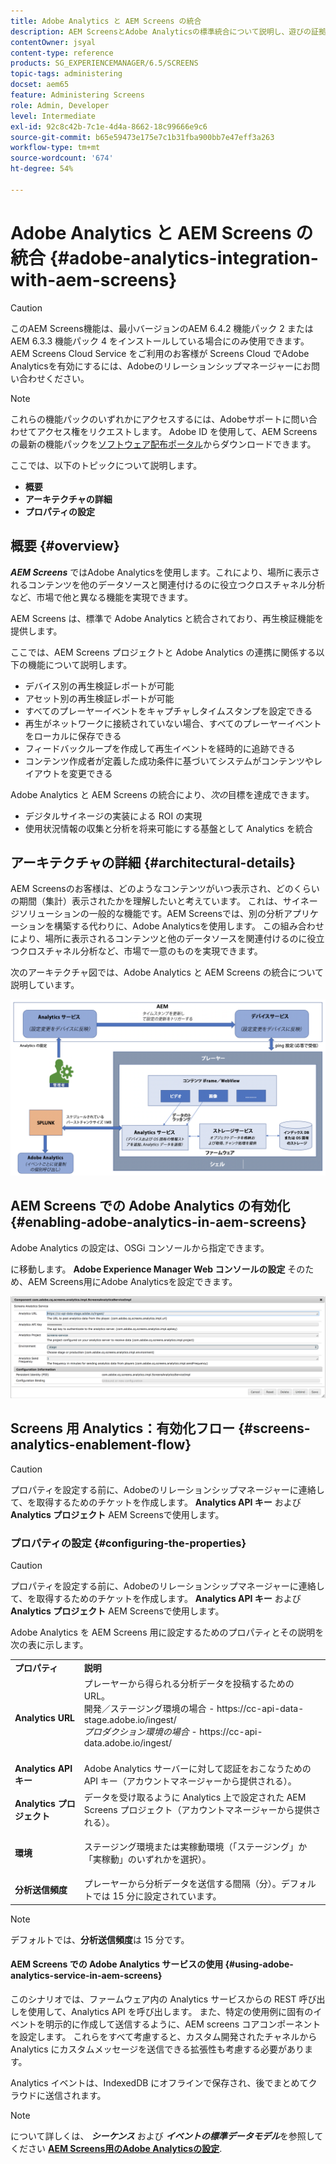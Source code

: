 ```yaml
---
title: Adobe Analytics と AEM Screens の統合
description: AEM ScreensとAdobe Analyticsの標準統合について説明し、遊びの証拠を提供します。
contentOwner: jsyal
content-type: reference
products: SG_EXPERIENCEMANAGER/6.5/SCREENS
topic-tags: administering
docset: aem65
feature: Administering Screens
role: Admin, Developer
level: Intermediate
exl-id: 92c8c42b-7c1e-4d4a-8662-18c99666e9c6
source-git-commit: b65e59473e175e7c1b31fba900bb7e47eff3a263
workflow-type: tm+mt
source-wordcount: '674'
ht-degree: 54%

---
```


# Adobe Analytics と AEM Screens の統合 {#adobe-analytics-integration-with-aem-screens}

>[!CAUTION]
>
>このAEM Screens機能は、最小バージョンのAEM 6.4.2 機能パック 2 またはAEM 6.3.3 機能パック 4 をインストールしている場合にのみ使用できます。 AEM Screens Cloud Service をご利用のお客様が Screens Cloud でAdobe Analyticsを有効にするには、Adobeのリレーションシップマネージャーにお問い合わせください。

>[!NOTE]
>
>これらの機能パックのいずれかにアクセスするには、Adobeサポートに問い合わせてアクセス権をリクエストします。 Adobe ID を使用して、AEM Screens の最新の機能パックを[ソフトウェア配布ポータル](https://experience.adobe.com/#/downloads/content/software-distribution/en/aem.html)からダウンロードできます。

ここでは、以下のトピックについて説明します。

* **概要**
* **アーキテクチャの詳細**
* **プロパティの設定**

## 概要 {#overview}

***AEM Screens*** ではAdobe Analyticsを使用します。これにより、場所に表示されるコンテンツを他のデータソースと関連付けるのに役立つクロスチャネル分析など、市場で他と異なる機能を実現できます。

AEM Screens は、標準で Adobe Analytics と統合されており、再生検証機能を提供します。

ここでは、AEM Screens プロジェクトと Adobe Analytics の連携に関係する以下の機能について説明します。

* デバイス別の再生検証レポートが可能
* アセット別の再生検証レポートが可能
* すべてのプレーヤーイベントをキャプチャしタイムスタンプを設定できる
* 再生がネットワークに接続されていない場合、すべてのプレーヤーイベントをローカルに保存できる
* フィードバックループを作成して再生イベントを経時的に追跡できる
* コンテンツ作成者が定義した成功条件に基づいてシステムがコンテンツやレイアウトを変更できる

Adobe Analytics と AEM Screens の統合により、*次の*&#x200B;目標を達成できます。

* デジタルサイネージの実装による ROI の実現
* 使用状況情報の収集と分析を将来可能にする基盤として Analytics を統合

## アーキテクチャの詳細 {#architectural-details}

AEM Screensのお客様は、どのようなコンテンツがいつ表示され、どのくらいの期間（集計）表示されたかを理解したいと考えています。 これは、サイネージソリューションの一般的な機能です。AEM Screensでは、別の分析アプリケーションを構築する代わりに、Adobe Analyticsを使用します。 この組み合わせにより、場所に表示されるコンテンツと他のデータソースを関連付けるのに役立つクロスチャネル分析など、市場で一意のものを実現できます。

次のアーキテクチャ図では、Adobe Analytics と AEM Screens の統合について説明しています。

![screen_shot_2018-09-12at85611am](assets/screen_shot_2018-09-12at85611am.png)

## AEM Screens での Adobe Analytics の有効化 {#enabling-adobe-analytics-in-aem-screens}

Adobe Analytics の設定は、OSGi コンソールから指定できます。

に移動します。 **Adobe Experience Manager Web コンソールの設定** そのため、AEM Screens用にAdobe Analyticsを設定できます。

![screen_shot_2018-09-04at25550pm](assets/screen_shot_2018-09-04at25550pm.png)

## Screens 用 Analytics：有効化フロー {#screens-analytics-enablement-flow}

>[!CAUTION]
>
>プロパティを設定する前に、Adobeのリレーションシップマネージャーに連絡して、を取得するためのチケットを作成します。 **Analytics API キー** および **Analytics プロジェクト** AEM Screensで使用します。

### プロパティの設定 {#configuring-the-properties}

>[!CAUTION]
>
>プロパティを設定する前に、Adobeのリレーションシップマネージャーに連絡して、を取得するためのチケットを作成します。 **Analytics API キー** および **Analytics プロジェクト** AEM Screensで使用します。

Adobe Analytics を AEM Screens 用に設定するためのプロパティとその説明を次の表に示します。

<table>
 <tbody>
  <tr>
   <td><strong>プロパティ</strong></td>
   <td><strong>説明</strong></td>
  </tr>
  <tr>
   <td><strong>Analytics URL</strong></td>
   <td>プレーヤーから得られる分析データを投稿するための URL。<br>
   開発／ステージング環境の場合</em> - https://cc-api-data-stage.adobe.io/ingest/<br /> <em>プロダクション環境の場合</em> - https://cc-api-data.adobe.io/ingest/<br /> <br /></td>
  </tr>
  <tr>
   <td><strong>Analytics API キー</strong></td>
   <td>Adobe Analytics サーバーに対して認証をおこなうための API キー（アカウントマネージャーから提供される）。</td>
  </tr>
  <tr>
   <td><strong>Analytics プロジェクト</strong></td>
   <td>データを受け取るように Analytics 上で設定された AEM Screens プロジェクト（アカウントマネージャーから提供される）。</td>
  </tr>
  <tr>
   <td><strong>環境</strong></td>
   <td><p>ステージング環境または実稼動環境（「ステージング」か「実稼動」のいずれかを選択）。</p></td>
  </tr>
  <tr>
   <td><strong>分析送信頻度</strong></td>
   <td>プレーヤーから分析データを送信する間隔（分）。デフォルトでは 15 分に設定されています。</td>
  </tr>
 </tbody>
</table>

>[!NOTE]
>
>デフォルトでは、**分析送信頻度**&#x200B;は 15 分です。

#### AEM Screens での Adobe Analytics サービスの使用 {#using-adobe-analytics-service-in-aem-screens}

このシナリオでは、ファームウェア内の Analytics サービスからの REST 呼び出しを使用して、Analytics API を呼び出します。 また、特定の使用例に固有のイベントを明示的に作成して送信するように、AEM screens コアコンポーネントを設定します。 これらをすべて考慮すると、カスタム開発されたチャネルから Analytics にカスタムメッセージを送信できる拡張性も考慮する必要があります。

Analytics イベントは、IndexedDB にオフラインで保存され、後でまとめてクラウドに送信されます。

>[!NOTE]
>
>について詳しくは、 ***シーケンス*** および ***イベントの標準データモデル***&#x200B;を参照してください **[AEM Screens用のAdobe Analyticsの設定](configuring-adobe-analytics-aem-screens.md)**.
